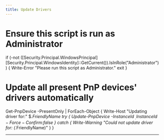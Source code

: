 ```yaml
---
title: Update Drivers
---
```


# Ensure this script is run as Administrator
if (-not ([Security.Principal.WindowsPrincipal] [Security.Principal.WindowsIdentity]::GetCurrent()).IsInRole("Administrator")) {
    Write-Error "Please run this script as Administrator."
    exit
}

# Update all present PnP devices' drivers automatically
Get-PnpDevice -PresentOnly | ForEach-Object {
    Write-Host "Updating driver for:" $_.FriendlyName
    try {
        Update-PnpDevice -InstanceId $_.InstanceId -Force -Confirm:$false
    }
    catch {
        Write-Warning "Could not update driver for: $($_.FriendlyName)"
    }
}

---
